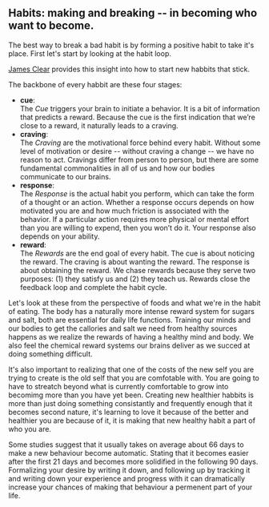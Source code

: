 ## Habits: making and breaking -- in becoming who want to become.
The best way to break a bad habit is by forming a positive habit to take it's place. First let's start by looking at the habit loop.

[James Clear](https://jamesclear.com/three-steps-habit-change#:~:text=All%20habits%20proceed%20through%20four,the%20same%20order%20each%20time.) provides
this insight into how to start new habbits that stick.

The backbone of every habbit are these four stages:
- __cue__:</br>  The *Cue* triggers your brain to initiate a behavior. It is a bit of information that predicts a reward.
Because the cue is the first indication that we’re close to a reward, it naturally leads to a craving.
- __craving__:</br> The *Craving* are the motivational force behind every habit. Without some level of motivation or desire -- without
craving a change -- we have no reason to act. Cravings differ from person to person, but there are some fundamental commonalities in all of us
and how our bodies communicate to our brains.
- __response__:</br> The *Response* is the actual habit you perform, which can take the form of a thought or an action. Whether a response
occurs depends on how motivated you are and how much friction is associated with the behavior. If a particular action requires more physical
or mental effort than you are willing to expend, then you won’t do it. Your response also depends on your ability.
- __reward__:</br> The *Rewards* are the end goal of every habit. The cue is about noticing the reward. The craving is about wanting the reward.
The response is about obtaining the reward. We chase rewards because they serve two purposes: (1) they satisfy us and (2) they teach us. Rewards
close the feedback loop and complete the habit cycle.

Let's look at these from the perspective of foods and what we're in the habit of eating. The body has a naturally more intense reward system for sugars and salt,
both are essential for daily life functions. Training our minds and our bodies to get the callories and salt we need from healthy sources happens as we 
realize the rewards of having a healthy mind and body. We also feel the chemical reward systems our brains deliver as we succed at doing something difficult.

It's also important to realizing that one of the costs of the new self you are trying to create is the old self that you are comfotable with. You are
going to have to streatch beyond what is currently comfortable to grow into becomimg more than you have yet been. Creating new healthier habbits is more than
just doing something consistantly and frequently enough that it becomes second nature, it's learning to love it because of the better and healthier you are
because of it, it is making that new healthy habit a part of who you are.

Some studies suggest that it usually takes on average about 66 days to make a new behaviour become automatic. Stating that it becomes easier after the first 21
days and becomes more solidified in the following 90 days. Formalizing your desire by writing it down, and following up by tracking it and writing down your 
experience and progress with it can dramatically increase your chances of making that behaviour a permenent part of your life.
